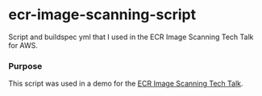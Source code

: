 # ecr-image-scanning-script
Script and buildspec yml that I used in the ECR Image Scanning Tech Talk for AWS.

### Purpose

This script was used in a demo for the [ECR Image Scanning Tech Talk](https://www.youtube.com/watch?v=y6NI_K96DRs).
